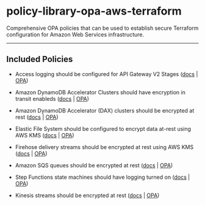 # policy-library-opa-aws-terraform
Comprehensive OPA policies that can be used to establish secure Terraform configuration for Amazon Web Services infrastructure.

---

## Included Policies

- Access logging should be configured for API Gateway V2 Stages ([docs](./docs/policies/apigatewayv2-enable-access-logs.md) | [OPA](./policies/apigatewayv2/enable_access_logs/enable-access-logs.rego))

- Amazon DynamoDB Accelerator Clusters should have encryption in transit enableds ([docs](./docs/policies/dynamodb-dax-enable-in-transit-encryption.md) | [OPA](./policies/dynamodb/dynamodb_dax_enable_in_transit_encryption/dynamodb-dax-enable-in-transit-encryption.rego))

- Amazon DynamoDB Accelerator (DAX) clusters should be encrypted at rest ([docs](./docs/policies/dynamodb-dax-enable-at-rest-encryption.md) | [OPA](./policies/dynamodb/dynamodb_dax_enable_at_rest_encryption/dynamodb-dax-enable-at-rest-encryption.rego))

- Elastic File System should be configured to encrypt data at-rest using AWS KMS ([docs](./docs/policies/efs-enable-at-rest-encryption.md) | [OPA](./policies/efs/enable_at_rest_encryption/enable-at-rest-encryption.rego))

- Firehose delivery streams should be encrypted at rest using AWS KMS ([docs](./docs/policies/firehose-enable-server-side-encryption.md) | [OPA](./policies/firehose/enable_server_side_encryption/enable-server-side-encryption.rego))

- Amazon SQS queues should be encrypted at rest ([docs](./docs/policies/sqs-enable-at-rest-encryption.md) | [OPA](./policies/sqs/enable_at_rest_encryption/enable-at-rest-encryption.rego))

- Step Functions state machines should have logging turned on ([docs](./docs/policies/stepfunction-enable-logging.md) | [OPA](./policies/stepfunction/enable_logging/enable-logging.rego))

- Kinesis streams should be encrypted at rest ([docs](./docs/policies/kinesis-enable-server-side-encryption.md) | [OPA](./policies/kinesis/enable_server_side_encryption/enable-server-side-encryption.rego))
